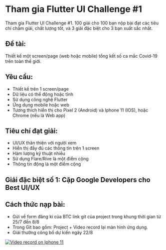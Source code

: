 # Tham gia Flutter UI Challenge #1
Tham gia Flutter UI Challenge #1. 100 giải cho 100 bạn nộp bài đạt các tiêu chí chấm giải, chất lượng tốt, và 3 giải đặc biệt cho 3 bạn xuất sắc nhất.

## Đề tài:
Thiết kế một screen/page (web hoặc mobile) tổng kết số ca mắc Covid-19 trên toàn thế giới.

## Yêu cầu:
- Thiết kế trên 1 screen/page
- Dữ liệu có thể động hoặc tĩnh
- Sử dụng công nghệ Flutter
- Ứng dụng mobile hoặc web
- Tương thích hiển thị cho Pixel 2 (Android) và Iphone 11 (IOS), hoặc Chrome (nếu là Web app)

## Tiêu chí đạt giải:
- UI/UX thân thiện với người xem
- Hiển thị đầy đủ các thông tin trên 1 screen
- Hàm lượng kỹ thuật nhiều
- Sử dụng Flare/Rive là một điểm cộng
- Thông tin động là một điểm cộng

## Giải đặc biệt số 1: Cặp Google Developers cho Best UI/UX

## Cách thức nạp bài:
- Gửi về form đăng kí của BTC link git của project trong khung thời gian từ 25/7 đến 8/8
- Trong Git bao gồm: Project + Video record lại màn hình ứng dụng.
- Giải thưởng công bố dự kiến ngày 22/8


[![Video record on Iphone 11](https://giphy.com/gifs/giVy7pVYPWHqsTRxxw)](https://youtu.be/AKJZtOqUDRQ)
